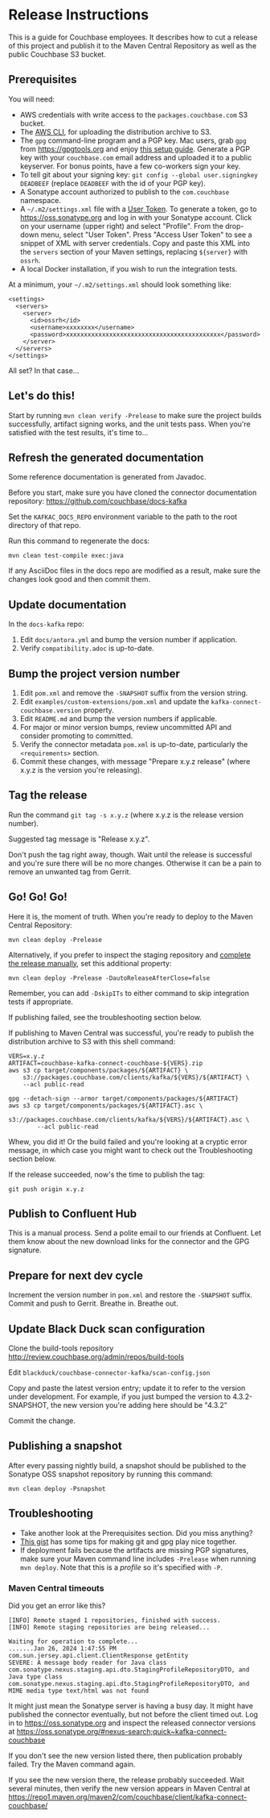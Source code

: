 # Release Instructions

This is a guide for Couchbase employees.
It describes how to cut a release of this project and publish it to the Maven Central Repository as well as the public Couchbase S3 bucket.


## Prerequisites

You will need:
* AWS credentials with write access to the `packages.couchbase.com` S3 bucket.
* The [AWS CLI](https://docs.aws.amazon.com/cli/latest/userguide/), for uploading the distribution archive to S3.
* The `gpg` command-line program and a PGP key. Mac users, grab `gpg` from
https://gpgtools.org and enjoy
[this setup guide](http://notes.jerzygangi.com/the-best-pgp-tutorial-for-mac-os-x-ever/).
Generate a PGP key with your `couchbase.com` email address and uploaded it
to a public keyserver. For bonus points, have a few co-workers sign your key.
* To tell git about your signing key: `git config --global user.signingkey DEADBEEF`
(replace `DEADBEEF` with the id of your PGP key).
* A Sonatype account authorized to publish to the `com.couchbase` namespace.
* A `~/.m2/settings.xml` file with a
[User Token](https://blog.sonatype.com/2012/08/securing-repository-credentials-with-nexus-pro-user-tokens/).
To generate a token, go to https://oss.sonatype.org and log in with your Sonatype account.
Click on your username (upper right) and select "Profile". From the drop-down menu,
select "User Token". Press "Access User Token" to see a snippet of XML with server credentials.
Copy and paste this XML into the `servers` section of your Maven settings,
replacing `${server}` with `ossrh`.
* A local Docker installation, if you wish to run the integration tests.

At a minimum, your `~/.m2/settings.xml` should look something like:

    <settings>
      <servers>
        <server>
          <id>ossrh</id>
          <username>xxxxxxxx</username>
          <password>xxxxxxxxxxxxxxxxxxxxxxxxxxxxxxxxxxxxxxxxxxx</password>
        </server>
      </servers>
    </settings>

All set? In that case...


## Let's do this!

Start by running `mvn clean verify -Prelease` to make sure the project builds successfully,
artifact signing works, and the unit tests pass.
When you're satisfied with the test results, it's time to...

## Refresh the generated documentation

Some reference documentation is generated from Javadoc.

Before you start, make sure you have cloned the connector documentation repository: https://github.com/couchbase/docs-kafka

Set the `KAFKAC_DOCS_REPO` environment variable to the path to the root directory of that repo.


Run this command to regenerate the docs:

    mvn clean test-compile exec:java

If any AsciiDoc files in the docs repo are modified as a result, make sure the changes look good and then commit them.

## Update documentation

In the `docs-kafka` repo:

1. Edit `docs/antora.yml` and bump the version number if application.
2. Verify `compatibility.adoc` is up-to-date.

## Bump the project version number

1. Edit `pom.xml` and remove the `-SNAPSHOT` suffix from the version string.
2. Edit `examples/custom-extensions/pom.xml` and update the `kafka-connect-couchbase.version` property.
3. Edit `README.md` and bump the version numbers if applicable.
4. For major or minor version bumps, review uncommitted API and consider promoting to committed.
5. Verify the connector metadata `pom.xml` is up-to-date, particularly the `<requirements>` section. 
6. Commit these changes, with message "Prepare x.y.z release"
(where x.y.z is the version you're releasing).


## Tag the release

Run the command `git tag -s x.y.z` (where x.y.z is the release version number).

Suggested tag message is "Release x.y.z".

Don't push the tag right away, though.
Wait until the release is successful and you're sure there will be no more changes.
Otherwise it can be a pain to remove an unwanted tag from Gerrit.


## Go! Go! Go!

Here it is, the moment of truth. When you're ready to deploy to the Maven Central Repository:

    mvn clean deploy -Prelease

Alternatively, if you prefer to inspect the staging repository and
[complete the release manually](https://central.sonatype.org/pages/releasing-the-deployment.html),
set this additional property:

    mvn clean deploy -Prelease -DautoReleaseAfterClose=false

Remember, you can add `-DskipITs` to either command to skip integration tests if appropriate.

If publishing failed, see the troubleshooting section below.

If publishing to Maven Central was successful, you're ready to publish the distribution archive to S3 with this shell command:

    VERS=x.y.z
    ARTIFACT=couchbase-kafka-connect-couchbase-${VERS}.zip
    aws s3 cp target/components/packages/${ARTIFACT} \
        s3://packages.couchbase.com/clients/kafka/${VERS}/${ARTIFACT} \
        --acl public-read

    gpg --detach-sign --armor target/components/packages/${ARTIFACT}
    aws s3 cp target/components/packages/${ARTIFACT}.asc \
            s3://packages.couchbase.com/clients/kafka/${VERS}/${ARTIFACT}.asc \
            --acl public-read

Whew, you did it! Or the build failed and you're looking at a cryptic error message, in which
case you might want to check out the Troubleshooting section below.

If the release succeeded, now's the time to publish the tag:

    git push origin x.y.z

## Publish to Confluent Hub

This is a manual process.
Send a polite email to our friends at Confluent.
Let them know about the new download links for the connector and the GPG signature.

## Prepare for next dev cycle

Increment the version number in `pom.xml` and restore the `-SNAPSHOT` suffix.
Commit and push to Gerrit. Breathe in. Breathe out.

## Update Black Duck scan configuration

Clone the build-tools repository http://review.couchbase.org/admin/repos/build-tools

Edit `blackduck/couchbase-connector-kafka/scan-config.json`

Copy and paste the latest version entry; update it to refer to the version under development. For example, if you just bumped the version to 4.3.2-SNAPSHOT, the new version you're adding here should be "4.3.2"

Commit the change.

## Publishing a snapshot

After every passing nightly build, a snapshot should be published to the Sonatype OSS snapshot repository by running this command:

    mvn clean deploy -Psnapshot

## Troubleshooting

* Take another look at the Prerequisites section. Did you miss anything?
* [This gist](https://gist.github.com/danieleggert/b029d44d4a54b328c0bac65d46ba4c65) has
some tips for making git and gpg play nice together.
* If deployment fails because the artifacts are missing PGP signatures, make sure your Maven
command line includes `-Prelease` when running `mvn deploy`.
Note that this is a *profile* so it's specified with `-P`.

### Maven Central timeouts

Did you get an error like this? 

```
[INFO] Remote staged 1 repositories, finished with success.
[INFO] Remote staging repositories are being released...

Waiting for operation to complete...
.......Jan 26, 2024 1:47:55 PM com.sun.jersey.api.client.ClientResponse getEntity
SEVERE: A message body reader for Java class com.sonatype.nexus.staging.api.dto.StagingProfileRepositoryDTO, and Java type class com.sonatype.nexus.staging.api.dto.StagingProfileRepositoryDTO, and MIME media type text/html was not found
```

It might just mean the Sonatype server is having a busy day. 
It might have published the connector eventually, but not before the client timed out.
Log in to https://oss.sonatype.org and inspect the released connector versions at
https://oss.sonatype.org/#nexus-search;quick~kafka-connect-couchbase

If you don't see the new version listed there, then publication probably failed.
Try the Maven command again.

If you see the new version there, the release probably succeeded.
Wait several minutes, then verify the new version appears in Maven Central at
https://repo1.maven.org/maven2/com/couchbase/client/kafka-connect-couchbase/
